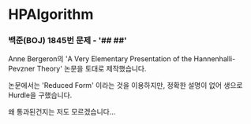 # HPAlgorithm
### 백준(BOJ) 1845번 문제 - '## ##'
Anne Bergeron의 'A Very Elementary Presentation of the Hannenhalli-Pevzner Theory' 논문을 토대로 제작했습니다.

논문에서는 'Reduced Form' 이라는 것을 이용하지만, 정확한 설명이 없어 생으로 Hurdle을 구했습니다.

왜 통과된건지는 저도 모르겠습니다...
